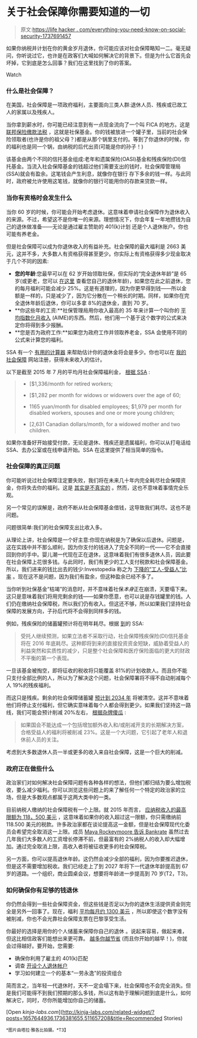 # 关于社会保障你需要知道的一切

> 原文:[https://life hacker . com/everything-you-need-know-on-social-security-1737691457](https://lifehacker.com/everything-you-need-to-know-about-social-security-1737691457)

如果你纳税并计划在你的黄金岁月退休，你可能应该对社会保障略知一二。毫无疑问，你听说过它，也许是在政客们大喊如何解决它的背景下。但是为什么它首先会坏掉，它到底是怎么回事？我们在这里找到了你的答案。

Watch

### 什么是社会保障？

在美国，社会保障是一项政府福利，主要面向三类人群:退休人员、残疾或已故工人的家属以及残疾人。

当你拿到薪水时，你可能已经注意到有一点现金流向了一个叫 FICA 的地方。这是 [联邦保险缴款法税](https://www.irs.gov/taxtopics/tc751.html) ，这就是社保基金。你的钱被放进一个罐子里，当前的社会保险领取者(也许是你的祖父母？)都是从那个锅里支付的。等到了你退休的时候，你的福利也是同一个锅，由纳税的后代出资(可能是你的孙子！)

该基金由两个不同的信托基金组成:老年和遗属保险(OASI)基金和残疾保险(DI)信托基金。当流入社会保障基金的钱超过他们需要支出的钱时，社会保障管理局(SSA)就会有盈余。这笔钱会产生利息，就像你在银行 存下多余的钱一样。与此同时，政府被允许使用这笔钱，就像你的银行可能用你的存款来贷款一样。

### 当你有资格时会发生什么

当你 60 岁的时候，你可能会开始考虑退休。这意味着申请社会保障作为退休收入的来源。不过，希望这不是你唯一的来源。理想情况下，你会年复一年地攒钱为自己的退休做准备——无论是通过雇主赞助的 401(k)计划 还是个人退休账户。你也可能有养老金。

但是社会保障可以成为你退休收入的有益补充。社会保障的最大福利是 2663 美元，这并不多，大多数人有资格获得甚至更少。你实际上有资格获得多少现金取决于几个不同的因素:

*   **您的年龄**:您最早可以在 62 岁开始领取社保，但实际的“完全退休年龄”是 65 岁(或更老，您可以 [在这里](https://www.ssa.gov/retire2/retirechart.htm) 查看您自己的退休年龄)，如果您在此之前退休，您的每月福利可能会减少 25%。这是有道理的，因为你更早得到钱——所以金额是一样的，只是减少了，因为它分散在一个稍长的时期。同样，如果你在完全退休年龄后退休，你可以多拿 8%的退休金，直到 70 岁。
*   **你这些年的工资:**社保管理局用你收入最高的 35 年来计算一个叫你的 [平均指数化月收入](https://www.ssa.gov/oact/cola/Benefits.html) (AIME)的东西。然后，他们用一个基于这个数字的公式来决定你将得到多少报酬。
*   **您是否为政府工作:**如果您为政府工作并领取养老金，SSA 会使用不同的公式来计算您的福利。

SSA 有一个 [有用的计算器](https://www.ssa.gov/retire/estimator.html) 来帮助估计你的退休金将会是多少。你也可以在 [我的社会保障](https://www.ssa.gov/myaccount/) 网站注册，获得未来收入的估计。

以下是截至 2015 年 7 月的平均月社会保障福利金， [根据 SSA](https://www.ssa.gov/news/press/basicfact.html) :

> *   [$1,336/month for retired workers;
>     
> *   [$1,282 per month for widows or widowers over the age of 60;
>     
> *   1165 yuan/month for disabled employees; $1,979 per month for disabled workers, spouses and one or more young children;
>     
> *   [2,631 Canadian dollars/month, for a widowed mother and two children.

如果你准备好开始接受付款，无论是退休、残疾还是遗属福利，你可以从打电话给 SSA、去办公室或在线申请开始。SSA 在这里提供了相当简单的指令。

### 社会保障的真正问题

你可能听说过社会保障注定要失败，我们将在未来几十年内完全耗尽社会保障资金，你将失去你的福利。这是 [其实是不真实的](http://www.politifact.com/truth-o-meter/statements/2015/aug/03/facebook-posts/did-george-w-bush-borrow-social-security-fund-war-/) 。然而，这也不意味着事情完全乐观。

另一个常见的误解是，政府不断从社会保障基金借钱，这导致我们耗尽。这也不是问题。

问题很简单:我们的社会保障支出比收入多。

从理论上讲，社会保障是一个好主意:你现在纳税是为了确保以后退休。问题是，这在实践中并不那么顺利，因为你支付的钱进入了完全不同的一代——它不会直接回到你的手中。婴儿潮一代现在正在退休，这意味着我们有很多退休人员，因此要在社会保障上花很多钱。与此同时，我们有更少的工人支付税款和社会保障基金。所以，我们进来的钱比出去的钱少:Investopedia 称之为 [下降的“工人-受益人”比率](http://www.investopedia.com/ask/answers/071514/why-social-security-running-out-money.asp) 。现在这不是问题，因为我们有盈余，但这种盈余已经不多了。

当你听到社保基金“枯竭”的消息时，并不意味着社保*本身*正在崩溃，天要塌下来。这只是意味着我们将用完剩余的钱——如果你愿意，也可以说是存钱罐里的钱。人们仍在缴纳社会保障税，所以我们仍有收入。但这还不够，所以如果我们坚持社会保障的发展方向，子孙后代将不会得到同样多的钱。

例如，残疾保险的储蓄罐预计将在明年耗尽。根据 [到](https://www.ssa.gov/oact/trsum/)的 SSA:

> 受托人继续预测，如果立法者不采取行动，社会保障残疾保险(DI)信托基金将在 2016 年底耗尽。这种即将到来的直接投资资金短缺，威胁着受益人的利益突然和实质性的减少，只是整个社会保障和医疗保险面临的更大的财政不平衡的第一个表现。

一旦该基金被掏空，即将征收的税收将只能覆盖 81%的计划收款人。而且你不能只支付全部比例的人，所以为了解决这个问题，社会保障署将不得不自动削减每个人 19%的残疾福利。

而这只是残疾。剩余的社会保障储蓄罐 [预计到 2034 年](https://www.ssa.gov/oact/trsum/) 将被清空。这并不意味着他们将停止支付福利，但它确实意味着每个人都会得到更少。如果我们坚持这一路线，我们可能会预计削减 20%左右， [根据杂牌傻瓜](http://www.fool.com/retirement/general/2015/08/02/whos-ready-for-a-10-cut-to-their-social-security-b.aspx) :

> 如果国会不能达成一个包括增加额外收入和/或削减开支的长期解决方案，合格受益人的福利将被削减 23%。这是一个大问题，它引起了老年人和退休前人员的关注。

考虑到大多数退休人员一半或更多的收入来自社会保障，这是一个巨大的削减。

### 政府正在做些什么

政治家们对如何解决社会保障问题有各种各样的想法，但他们都归结为要么增加税收，要么减少福利。你可以浏览这些问题上的来了解任何一个特定的政治家的立场，但是大多数观点都属于这两大类中的一类。

目前纳税人缴纳的社会保障税有一个上限。就 2015 年而言， [应纳税收入的最高限额为 118，500 美元](https://www.ssa.gov/planners/maxtax.html) ，这意味着如果你的收入超过这一限额，你只需缴纳前 118.500 美元的税款。许多政治家都在谈论提高这一金额，但是社会保障现代化委员会希望完全取消这一上限。成员 [Maya Rockeymoore 告诉 Bankrate](http://www.bankrate.com/finance/retirement/how-to-fix-social-security.aspx) 虽然过去几年我们大多数人的工资增长停滞不前，但最富有的 2%纳税人的收入却大幅增加。通过完全取消上限，高收入者将被征收更多的社会保障税。

另一方面，你可以提高退休年龄。这仍然会减少全部的福利，因为你要推迟退休，但是这不需要增加税收。我们已经走上了到 2027 年将下一代退休年龄提高到 67 岁的道路。一个组织，商业圆桌会议，想要将年龄进一步提高到 70 岁(T2，T3)。

### 如何确保你有足够的钱退休

你仍然会得到一些社会保障资金，但这些钱是否足以为你的退休生活提供资金则完全是另外一回事了。现在，福利 [平均每月约 1300 美元](https://www.nasi.org/learn/socialsecurity/overview) ，所以即使这个数字没有被削减，你也不会光靠社会保障支票在巴黎享受生活。

你最好的选择是用你的个人储蓄来保障你自己的退休 。说起来容易，做起来难，但这比相信政客们能想出来更可靠。 [越多你越节省](http://twocents.lifehacker.com/how-to-save-for-retirement-when-youre-broke-1643173476) (而且你开始的越早！)，你就会过得越好。要开始，您需要:

*   确保你利用了雇主的 401(k)匹配
*   调查 [开设个人退休帐户](http://twocents.lifehacker.com/a-beginner-s-guide-to-opening-an-ira-1607498930)
*   学习如何建立一个的基本“一劳永逸”的投资组合

简而言之，当年轻一代退休时，天不一定会塌下来，社会保障也不会完全消失。但是我们可能得不到我们预期的那么多钱，所以这有助于理解问题到底是什么，如何解决它，同时，尽你所能增加你自己的储蓄。

[Open *kinja-labs.com*](http://kinja-labs.com/related-widget/?posts=1657644936,1736381655,511657208&title=Recommended Stories)

<small>*图片由塔拉·雅各比拍摄。*T3】</small>